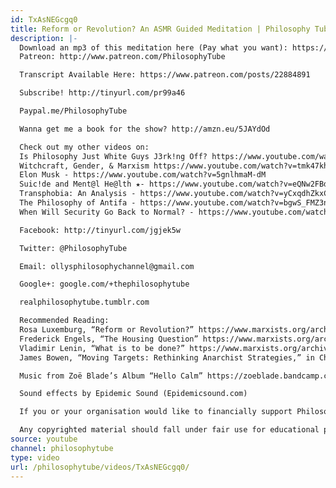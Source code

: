 ```yaml
---
id: TxAsNEGcgq0
title: Reform or Revolution? An ASMR Guided Meditation | Philosophy Tube
description: |-
  Download an mp3 of this meditation here (Pay what you want): https://philosophytube.bandcamp.com/track/reform-or-revolution-an-asmr-guided-meditation
  Patreon: http://www.patreon.com/PhilosophyTube

  Transcript Available Here: https://www.patreon.com/posts/22884891

  Subscribe! http://tinyurl.com/pr99a46

  Paypal.me/PhilosophyTube

  Wanna get me a book for the show? http://amzn.eu/5JAYdOd

  Check out my other videos on:
  Is Philosophy Just White Guys J3rk!ng Off? https://www.youtube.com/watch?v=weiz9wbIcGQ
  Witchcraft, Gender, & Marxism https://www.youtube.com/watch?v=tmk47kh7fiE
  Elon Musk - https://www.youtube.com/watch?v=5gnlhmaM-dM
  Suic!de and Ment@l He@lth ★- https://www.youtube.com/watch?v=eQNw2FBdpyE
  Transphobia: An Analysis - https://www.youtube.com/watch?v=yCxqdhZkxCo
  The Philosophy of Antifa - https://www.youtube.com/watch?v=bgwS_FMZ3nQ
  When Will Security Go Back to Normal? - https://www.youtube.com/watch?v=yyzd_a6vLWY

  Facebook: http://tinyurl.com/jgjek5w

  Twitter: @PhilosophyTube

  Email: ollysphilosophychannel@gmail.com

  Google+: google.com/+thephilosophytube

  realphilosophytube.tumblr.com

  Recommended Reading:
  Rosa Luxemburg, “Reform or Revolution?” https://www.marxists.org/archive/luxemburg/1900/reform-revolution/
  Frederick Engels, “The Housing Question” https://www.marxists.org/archive/marx/works/1872/housing-question/
  Vladimir Lenin, “What is to be done?” https://www.marxists.org/archive/lenin/works/1901/witbd/
  James Bowen, “Moving Targets: Rethinking Anarchist Strategies,” in Changing Anarchism: Anarchist Theory & Practice in a Global Age ed. Purkis & Bowen https://tinyurl.com/yd4rxtxz

  Music from Zoë Blade’s Album “Hello Calm” https://zoeblade.bandcamp.com/album/hello-calm

  Sound effects by Epidemic Sound (Epidemicsound.com)

  If you or your organisation would like to financially support Philosophy Tube in distributing philosophical knowledge to those who might not otherwise have access to it in exchange for credits on the show, please get in touch!

  Any copyrighted material should fall under fair use for educational purposes or commentary, but if you are a copyright holder and believe your material has been used unfairly please get in touch with us and we will be happy to discuss it.
source: youtube
channel: philosophytube
type: video
url: /philosophytube/videos/TxAsNEGcgq0/
---
```

